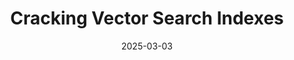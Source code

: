---
title: "Cracking Vector Search Indexes"
collection: publications
permalink: /publication/2025-crackivf
date: 2025-03-03
venue: 'arXiv'
paperurl: '/files/pubs/crackivf.pdf'
citation: '<b> Mageirakos, V. </b> , Wu, B., & Alonso, G. (2025). Cracking Vector Search Indexes. arXiv preprint arXiv:2503.01823.'
---